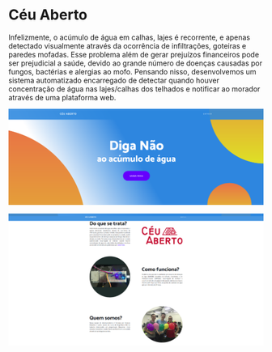    # Céu Aberto


Infelizmente, o acúmulo de água em calhas, lajes é recorrente, e apenas detectado visualmente através da ocorrência de infiltrações, goteiras e paredes mofadas. Esse problema além de gerar prejuízos financeiros pode ser prejudicial a saúde, devido ao grande número de doenças causadas por fungos, bactérias e alergias ao mofo. Pensando nisso, desenvolvemos um sistema automatizado encarregado de detectar quando houver concentração de água nas lajes/calhas dos telhados e notificar ao morador através de uma plataforma web.

![alt text](https://github.com/alyssonmendes/ceu-aberto/blob/master/doc/index.png)


![alt text](https://github.com/alyssonmendes/ceu-aberto/blob/master/doc/index2.png)
